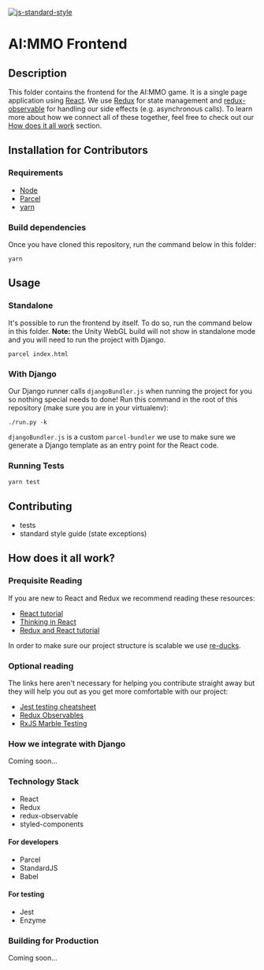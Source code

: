 [![js-standard-style](https://cdn.rawgit.com/standard/standard/master/badge.svg)](https://github.com/standard/standard)



# AI:MMO Frontend

## Description

This folder contains the frontend for the AI:MMO game. It is a single page application using [React](https://reactjs.org/). We use [Redux](https://redux.js.org/) for state management and [redux-observable](https://redux-observable.js.org/) for handling our side effects (e.g. asynchronous calls). To learn more about how we connect all of these together, feel free to check out our [How does it all work](#how-does-it-all-work) section.

## Installation for Contributors

### Requirements

- [Node](https://nodejs.org/en/download/)
- [Parcel](https://parceljs.org/)
- [yarn](https://yarnpkg.com/en/)

### Build dependencies

Once you have cloned this repository, run the command below in this folder:

```
yarn
```

## Usage

### Standalone

It's possible to run the frontend by itself. To do so, run the command below in this folder. **Note:** the Unity WebGL build will not show in standalone mode and you will need to run the project with Django.

```
parcel index.html
```

### With Django

Our Django runner calls `djangoBundler.js` when running the project for you so nothing special needs to done! Run this command in the root of this repository (make sure you are in your virtualenv):

```
./run.py -k
```

`djangoBundler.js` is a custom `parcel-bundler` we use to make sure we generate a Django template as an entry point for the React code.

### Running Tests

```
yarn test
```

## Contributing

- tests
- standard style guide (state exceptions)


## How does it all work?

### Prequisite Reading

If you are new to React and Redux we recommend reading these resources:

- [React tutorial](https://reactjs.org/tutorial/tutorial.html)
- [Thinking in React](https://reactjs.org/docs/thinking-in-react.html)
- [Redux and React tutorial](https://www.valentinog.com/blog/react-redux-tutorial-beginners/)

In order to make sure our project structure is scalable we use [re-ducks](https://medium.freecodecamp.org/scaling-your-redux-app-with-ducks-6115955638be).

### Optional reading

The links here aren't necessary for helping you contribute straight away but they will help you out as you get more comfortable with our project:

- [Jest testing cheatsheet](https://devhints.io/jest)
- [Redux Observables](https://redux-observable.js.org/)
- [RxJS Marble Testing](https://github.com/ReactiveX/rxjs/blob/master/doc/writing-marble-tests.md)

### How we integrate with Django

Coming soon...

### Technology Stack

- React
- Redux
- redux-observable
- styled-components

#### For developers

- Parcel
- StandardJS
- Babel

#### For testing

- Jest
- Enzyme

### Building for Production

Coming soon...
